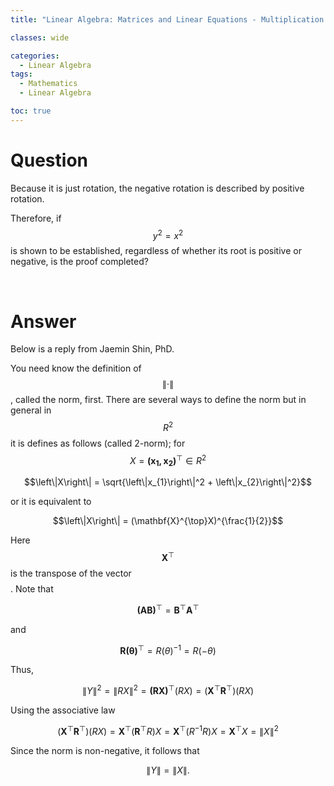 ```yaml
---
title: "Linear Algebra: Matrices and Linear Equations - Multiplication of Matrices - Question #1"

classes: wide

categories:
  - Linear Algebra
tags:
  - Mathematics
  - Linear Algebra

toc: true
---
```


# Question

Because it is just rotation, the negative rotation is described by positive rotation.

Therefore, if $$y^2 = x^2$$ is shown to be established, regardless of whether its root is positive or negative, is the proof completed?

<br/>

# Answer

Below is a reply from Jaemin Shin, PhD.

You need know the definition of $$\left\|\cdot\right\|$$, called the norm, first. There are several ways to define the norm but in general in $$R^{2}$$ it is defines as follows (called 2-norm); for $$X = \mathbf{(x_{1}, x_{2})}^\top \in R^2$$

$$\left\|X\right\| = \sqrt{\left\|x_{1}\right\|^2 + \left\|x_{2}\right\|^2}$$

or it is equivalent to

$$\left\|X\right\| = (\mathbf{X}^{\top}X)^{\frac{1}{2}}$$

Here $$\mathbf{X}^\top$$ is the transpose of the vector $$$$. Note that

$$\mathbf{(AB)}^\top = \mathbf{B}^\top\mathbf{A}^\top$$

and

$$\mathbf{R(\theta)}^\top = R(\theta)^{-1} = R(-\theta)$$

Thus,

$$\left\|Y\right\|^{2} = \left\|RX\right\|^{2} = \mathbf{(RX)}^{\top}(RX)=(\mathbf{X}^{\top}\mathbf{R}^{\top})(RX)$$

Using the associative law

$$(\mathbf{X}^{\top}\mathbf{R}^{\top})(RX) = \mathbf{X}^{\top}(\mathbf{R}^{\top}R)X = \mathbf{X}^{\top}(R^{-1}R)X = \mathbf{X}^{\top}X = \left\|X\right\|^2$$

Since the norm is non-negative, it follows that

$$\left\|Y\right\| = \left\|X\right\|.$$

